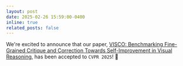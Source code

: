 ```yaml
---
layout: post
date: 2025-02-26 15:59:00-0400
inline: true
related_posts: false
---
```


We're excited to announce that our paper, [VISCO: Benchmarking Fine-Grained Critique and Correction Towards Self-Improvement in Visual Reasoning](https://arxiv.org/pdf/2412.02172), has been accepted to `CVPR 2025`! 🎉